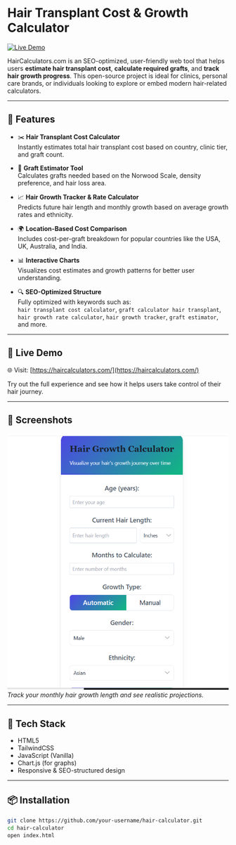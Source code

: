 



# Hair Transplant Cost & Growth Calculator

[![Live Demo](https://img.shields.io/badge/Demo-haircalculators.com-blue)](https://haircalculators.com/)

HairCalculators.com is an SEO-optimized, user-friendly web tool that helps users **estimate hair transplant cost**, **calculate required grafts**, and **track hair growth progress**. This open-source project is ideal for clinics, personal care brands, or individuals looking to explore or embed modern hair-related calculators.

---

## 🌟 Features

- ✂️ **Hair Transplant Cost Calculator**  
  Instantly estimates total hair transplant cost based on country, clinic tier, and graft count.

- 🧠 **Graft Estimator Tool**  
  Calculates grafts needed based on the Norwood Scale, density preference, and hair loss area.

- 📈 **Hair Growth Tracker & Rate Calculator**  
  Predicts future hair length and monthly growth based on average growth rates and ethnicity.

- 🌍 **Location-Based Cost Comparison**  
  Includes cost-per-graft breakdown for popular countries like the USA, UK, Australia, and India.

- 📊 **Interactive Charts**  
  Visualizes cost estimates and growth patterns for better user understanding.

- 🔍 **SEO-Optimized Structure**  
  Fully optimized with keywords such as:  
  `hair transplant cost calculator`, `graft calculator hair transplant`, `hair growth rate calculator`, `hair growth tracker`, `graft estimator`, and more.

---

## 🚀 Live Demo

🌐 Visit: [https://haircalculators.com/](https://haircalculators.com/)

Try out the full experience and see how it helps users take control of their hair journey.

---

## 📸 Screenshots


![Hair Growth Calculator Screenshot](hair-growth-calculator.png)
*Track your monthly hair growth length and see realistic projections.*

---

## 🔧 Tech Stack

- HTML5  
- TailwindCSS  
- JavaScript (Vanilla)  
- Chart.js (for graphs)  
- Responsive & SEO-structured design  

---

## 📦 Installation

```bash
git clone https://github.com/your-username/hair-calculator.git
cd hair-calculator
open index.html
